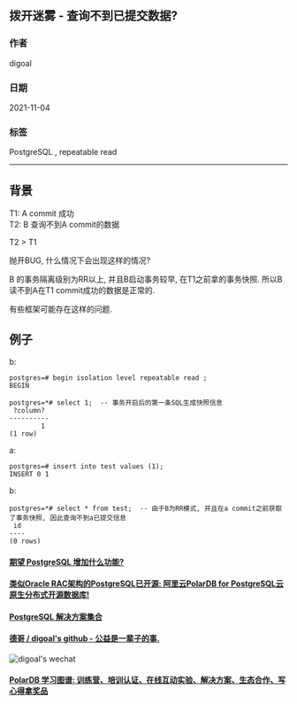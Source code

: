 ## 拨开迷雾 - 查询不到已提交数据?  

### 作者
digoal

### 日期
2021-11-04

### 标签
PostgreSQL , repeatable read   

----

## 背景
T1: A commit 成功  
T2: B 查询不到A commit的数据  
  
T2 > T1  
  
抛开BUG, 什么情况下会出现这样的情况?  
  
B 的事务隔离级别为RR以上, 并且B启动事务较早, 在T1之前拿的事务快照. 所以B读不到A在T1 commit成功的数据是正常的.   
  
有些框架可能存在这样的问题.    
  
## 例子
  
b:   
  
```  
postgres=# begin isolation level repeatable read ;  
BEGIN  
  
postgres=*# select 1;  -- 事务开启后的第一条SQL生成快照信息  
 ?column?   
----------  
        1  
(1 row)  
```  
  
a:   
  
```  
postgres=# insert into test values (1);  
INSERT 0 1  
```  
  
b:  
  
```  
postgres=*# select * from test;  -- 由于B为RR模式, 并且在a commit之前获取了事务快照, 因此查询不到a已提交信息  
 id   
----  
(0 rows)  
```  

  
  
#### [期望 PostgreSQL 增加什么功能?](https://github.com/digoal/blog/issues/76 "269ac3d1c492e938c0191101c7238216")
  
  
#### [类似Oracle RAC架构的PostgreSQL已开源: 阿里云PolarDB for PostgreSQL云原生分布式开源数据库!](https://github.com/ApsaraDB/PolarDB-for-PostgreSQL "57258f76c37864c6e6d23383d05714ea")
  
  
#### [PostgreSQL 解决方案集合](https://yq.aliyun.com/topic/118 "40cff096e9ed7122c512b35d8561d9c8")
  
  
#### [德哥 / digoal's github - 公益是一辈子的事.](https://github.com/digoal/blog/blob/master/README.md "22709685feb7cab07d30f30387f0a9ae")
  
  
![digoal's wechat](../pic/digoal_weixin.jpg "f7ad92eeba24523fd47a6e1a0e691b59")
  
  
#### [PolarDB 学习图谱: 训练营、培训认证、在线互动实验、解决方案、生态合作、写心得拿奖品](https://www.aliyun.com/database/openpolardb/activity "8642f60e04ed0c814bf9cb9677976bd4")
  
